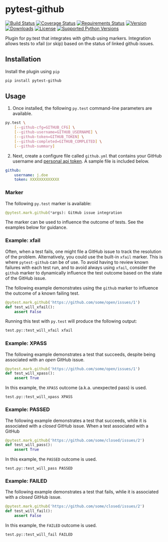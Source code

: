 # pytest-github

[![Build Status](https://img.shields.io/travis/jlaska/pytest-github.svg)](https://travis-ci.org/jlaska/pytest-github)
[![Coverage Status](https://img.shields.io/coveralls/jlaska/pytest-github.svg)](https://coveralls.io/r/jlaska/pytest-github)
[![Requirements Status](https://requires.io/github/jlaska/pytest-github/requirements.svg?branch=master)](https://requires.io/github/jlaska/pytest-github/requirements/?branch=master)
[![Version](https://img.shields.io/pypi/v/pytest-github.svg)](https://pypi.python.org/pypi/pytest-github/)
[![Downloads](https://img.shields.io/pypi/dm/pytest-github.svg)](https://pypi.python.org/pypi/pytest-github/)
[![License](https://img.shields.io/pypi/l/pytest-github.svg)](https://pypi.python.org/pypi/pytest-github/)
[![Supported Python Versions](https://img.shields.io/pypi/pyversions/pytest-github.svg)](https://pypi.python.org/pypi/pytest-github/)

Plugin for py.test that integrates with github using markers.  Integration
allows tests to xfail (or skip) based on the status of linked github issues.

## Installation

Install the plugin using ``pip``

```bash
pip install pytest-github
```

## Usage

1. Once installed, the following ``py.test`` command-line parameters are available.

```bash
py.test \
	[--github-cfg=GITHUB_CFG] \
	[--github-username=GITHUB_USERNAME] \
	[--github-token=GITHUB_TOKEN] \
	[--github-completed=GITHUB_COMPLETED] \
	[--github-summary]
```

2. Next, create a configure file called ``github.yml`` that contains your GitHub username and [personal api token](https://github.com/blog/1509-personal-api-tokens).  A sample file is included below.

```yaml
github:
    username: j.doe
    token: XXXXXXXXXXXXX
```

### Marker

The following ``py.test`` marker is available:

```python
@pytest.mark.github(*args): GitHub issue integration
```

The marker can be used to influence the outcome of tests.  See the examples below for guidance.

### Example: xfail

Often, when a test fails, one might file a GitHub issue to track the resolution of the problem.  Alternatively, you could use the built-in ``xfail`` marker.  This is where ``pytest-github`` can be of use.  To avoid having to review known failures with each test run, and to avoid always using ``xfail``, consider the ``github`` marker to dynamically influence the test outcome based on the state of the GitHub issue.

The following example demonstrates using the ``github`` marker to influence the outcome of a known failing test.

```python
@pytest.mark.github('https://github.com/some/open/issues/1')
def test_will_xfail():
	assert False
```

Running this test with ``py.test`` will produce the following output:

```bash
test.py::test_will_xfail xfail
```

### Example: XPASS

The following example demonstrates a test that succeeds, despite being associated with an _open_ GitHub issue.

```python
@pytest.mark.github('https://github.com/some/open/issues/1')
def test_will_xpass():
    assert True
```

In this example, the ``XPASS`` outcome (a.k.a. unexpected pass) is used.

```
test.py::test_will_xpass XPASS
```

### Example: PASSED

The following example demonstrates a test that succeeds, while it is associated with a _closed_ GitHub issue.
When a test associated with a GitHub 
```python
@pytest.mark.github('https://github.com/some/closed/issues/2')
def test_will_pass():
    assert True
```

In this example, the ``PASSED`` outcome is used.
```
test.py::test_will_pass PASSED
```

### Example: FAILED

The following example demonstrates a test that fails, whlie it is associated with a _closed_ GitHub issue.

```python
@pytest.mark.github('https://github.com/some/closed/issues/2')
def test_will_fail():
    assert False
```

In this example, the ``FAILED`` outcome is used.

```
test.py::test_will_fail FAILED
```

